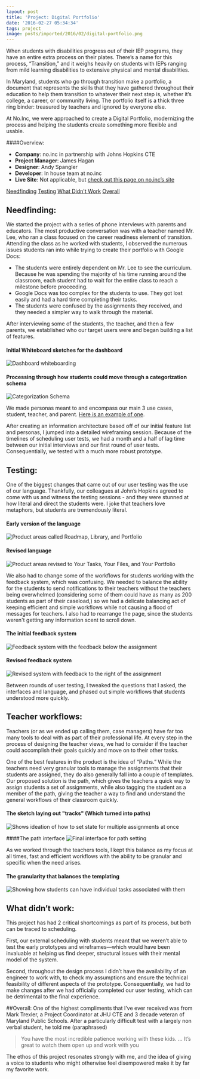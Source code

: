 ```yaml
---
layout: post
title: 'Project: Digital Portfolio'
date: '2016-02-27 05:34:34'
tags: project
image: posts/imported/2016/02/digital-portfolio.png
---
```


When students with disabilities progress out of their IEP programs, they have an entire extra process on their plates. There’s a name for this process, “Transition,” and it weighs heavily on students with IEPs ranging from mild learning disabilities to extensive physical and mental disabilities.

In Maryland, students who go through transition make a portfolio, a document that represents the skills that they have gathered throughout their education to help them transition to whatever their next step is, whether it’s college, a career, or community living. The portfolio itself is a thick three ring binder: treasured by teachers and ignored by everyone else.

At No.Inc, we were approached to create a Digital Portfolio, modernizing the process and helping the students create something more flexible and usable.

####Overview:
* **Company**: no.inc in partnership with Johns Hopkins CTE
* **Project Manager**: James Hagan
* **Designer**: Andy Spangler
* **Developer**: In house team at no.inc
* **Live Site**: Not applicable, but <a href="http://www.noinc.com/portfolio/student-portfolio/">check out this page on no.inc&rsquo;s site</a>

<div class="anchor-links">
<a href="#needfinding">Needfinding</a>
<a href="#testing">Testing</a>
<a href="#whatdidntwork">What Didn't Work</a>
<a href="#overall">Overall</a>
</div>

## Needfinding:

We started the project with a series of phone interviews with parents and educators. The most productive conversation was with a teacher named Mr. Lee, who ran a class focused on the career readiness element of transition. Attending the class as he worked with students, I observed the numerous issues students ran into while trying to create their portfolio with Google Docs:

* The students were entirely dependent on Mr. Lee to see the curriculum. Because he was spending the majority of his time running around the classroom, each student had to wait for the entire class to reach a milestone before proceeding.
* Google Docs was too complex for the students to use. They got lost easily and had a hard time completing their tasks.
* The students were confused by the assignments they received, and they needed a simpler way to walk through the material.

After interviewing some of the students, the teacher, and then a few parents, we established who our target users were and began building a list of features.

#### Initial Whiteboard sketches for the dashboard
![Dashboard whiteboarding](/images/posts/imported/2016/06/dashboard.png)

#### Processing through how students could move through a categorization schema
![Categorization Schema](/images/posts/imported/2016/06/workflows.png)

We made personas meant to and encompass our main 3 use cases, student, teacher, and parent. <a href="/images/posts/imported/2016/06/teacher-persona.png">Here is an example of one</a>.

After creating an information architecture based off of our initial feature list and personas, I jumped into a detailed wireframing session. Because of the timelines of scheduling user tests, we had a month and a half of lag time between our initial interviews and our first round of user tests. Consequentially, we tested with a much more robust prototype.

## Testing:

One of the biggest changes that came out of our user testing was the use of our language. Thankfully, our colleagues at John’s Hopkins agreed to come with us and witness the testing sessions - and they were stunned at how literal and direct the students were. I joke that teachers love metaphors, but students are tremendously literal.

#### Early version of the language
![Product areas called Roadmap, Library, and Portfolio](/images/posts/imported/2016/06/language.png)

#### Revised language
![Product areas revised to Your Tasks, Your Files, and Your Portfolio](/images/posts/imported/2016/06/language-revised.png)

We also had to change some of the workflows for students working with the feedback system, which was confusing. We needed to balance the ability for the students to send notifications to their teachers without the teachers being overwhelmed (considering some of them could have as many as 200 students as part of their caseload,) so we had a delicate balancing act of keeping efficient and simple workflows while not causing a flood of messages for teachers. I also had to rearrange the page, since the students weren't getting any information scent to scroll down.

#### The initial feedback system
![Feedback system with the feedback below the assignment](/images/posts/imported/2016/06/feedback.png)

#### Revised feedback system
![Revised system with feedback to the right of the assignment](/images/posts/imported/2016/06/feedback-revised.png)

Between rounds of user testing, I tweaked the questions that I asked, the interfaces and language, and phased out simple workflows that students understood more quickly.

## Teacher workflows:

Teachers (or as we ended up calling them, case managers) have far too many tools to deal with as part of their professional life. At every step in the process of designing the teacher views, we had to consider if the teacher could accomplish their goals quickly and move on to their other tasks.

One of the best features in the product is the idea of “Paths.” While the teachers need very granular tools to manage the assignments that their students are assigned, they do also generally fall into a couple of templates. Our proposed solution is the path, which gives the teachers a quick way to assign students a set of assignments, while also tagging the student as a member of the path, giving the teacher a way to find and understand the general workflows of their classroom quickly.

#### The sketch laying out "tracks" (Which turned into paths)
![Shows ideation of how to set state for multiple assignments at once](/images/posts/imported/2016/06/path-sketch.png)

####The path interface
![Final interface for path setting](/images/posts/imported/2016/06/path-interface.png)

As we worked through the teachers tools, I kept this balance as my focus at all times, fast and efficient workflows with the ability to be granular and specific when the need arises.

#### The granularity that balances the templating
![Showing how students can have individual tasks associated with them](/images/posts/imported/2016/06/granular-assignments.png)

## What didn’t work:
This project has had 2 critical shortcomings as part of its process, but both can be traced to scheduling.

First, our external scheduling with students meant that we weren’t able to test the early prototypes and wireframes—which would have been invaluable at helping us find deeper, structural issues with their mental model of the system.

Second, throughout the design process I didn’t have the availability of an engineer to work with, to check my assumptions and ensure the technical feasibility of different aspects of the prototype. Consequentially, we had to make changes after we had officially completed our user testing, which can be detrimental to the final experience.

##Overall:
One of the highest compliments that I’ve ever received was from Mark Trexler, a Project Coordinator at JHU CTE and 3 decade veteran of Maryland Public Schools. After a particularly difficult test with a largely non verbal student, he told me (paraphrased)

> You have the most incredible patience working with these kids. ... It’s great to watch them open up and work with you

The ethos of this project resonates strongly with me, and the idea of giving a voice to students who might otherwise feel disempowered make it by far my favorite work.
